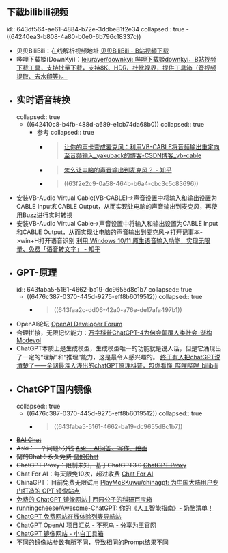 ## 下载bilibili视频
id:: 643df564-ae61-4884-b72e-3ddbe81f2e34
collapsed:: true
	- ((64240ea3-b808-4a80-b0e0-6b796c18337c))
- 贝贝BiliBili：在线解析视频地址 [贝贝BiliBili - B站视频下载](https://xbeibeix.com/api/bilibili/)
- 哔哩下载姬(DownKyi)：[leiurayer/downkyi: 哔哩下载姬downkyi，B站视频下载工具，支持批量下载，支持8K、HDR、杜比视界，提供工具箱（音视频提取、去水印等）。](https://github.com/leiurayer/downkyi)
- ## 实时语音转换
  collapsed:: true
	- ((642410c8-b4fb-488d-a689-e1cb74da68b0))
	  collapsed:: true
		- 参考
		  collapsed:: true
			- > [让你的声卡变成麦克风：利用VB-CABLE将音频输出重定向至音频输入_yakuback的博客-CSDN博客_vb-cable](https://blog.csdn.net/yakuaback/article/details/104507214)
			- >[怎么让电脑的声音输出到麦克风？ - 知乎](https://www.zhihu.com/question/38719529)
			- > ((63f2e2c9-0a58-464b-b6a4-cbc3c5c83696))
- 安装VB-Audio Virtual Cable(VB-CABLE)->声音设置中将输入和输出设置为CABLE Input和CABLE Output，从而实现让电脑的声音输出到麦克风，再使用Buzz进行实时转换
- 安装VB-Audio Virtual Cable->声音设置中将输入和输出设置为CABLE Input和CABLE Output，从而实现让电脑的声音输出到麦克风->打开记事本->win+H打开语音识别 [利用 Windows 10/11 原生语音输入功能，实现无限量、免费「语音转文字」 - 知乎](https://zhuanlan.zhihu.com/p/620046281)
- ## GPT-原理
  id:: 643faba5-5161-4662-ba19-dc9655d8c1b7
  collapsed:: true
	- ((6476c387-0370-445d-9275-eff8b6019512))
	  collapsed:: true
		- > ((643faa2c-dd06-42a0-a76e-de17afa497b1))
- OpenAI论坛 [OpenAI Developer Forum](https://community.openai.com/)
- 合理拼接，无限记忆能力：[万字科普ChatGPT-4为何会颠覆人类社会-渐构 Modevol](https://www.modevol.com/episode/clf9d5kni0zo301mm6tkl9t87)
- ChatGPT本质上是生成模型，生成模型唯一的功能就是说人话，但是它涌现出了一定的“理解”和“推理”能力，这是最令人感兴趣的。 [终于有人把chatGPT说清楚了——全网最深入浅出的chatGPT原理科普，包你看懂_哔哩哔哩_bilibili](https://www.bilibili.com/video/BV1yV4y1k7Tc/?spm_id_from=333.880.my_history.page.click&vd_source=fc591008a48bd1bb56b8e3ba9a7c2202)
- ## ChatGPT国内镜像
  collapsed:: true
	- ((6476c387-0370-445d-9275-eff8b6019512))
	  collapsed:: true
		- > ((643faba5-5161-4662-ba19-dc9655d8c1b7))
- ~~[BAI Chat](https://chatbot.theb.ai/#/chat/1002)~~
- ~~Aski：一个问题5分钱 [Aski - AI问答、写作、绘画](https://aski.ai/)~~
- ~~窝的Chat：永久免费 [窝的Chat](https://www.kelongwo.com/Resource_function/chatgpt/)~~
- ~~ChatGPT Proxy：限制未知，基于ChatGPT3.0 [ChatGPT Proxy](https://chatgptproxy.me/#/)~~
- Chat For AI：每天限免10次，超过收费 [Chat For AI](https://chatforai.cc/)
- ChinaGPT：目前免费无限试用 [PlayMcBKuwu/chinagpt: 为中国大陆用户专门打造的 GPT 镜像站点](https://github.com/PlayMcBKuwu/chinagpt)
- [免费的 ChatGPT 镜像网站 | 西园公子的科研百宝箱](https://study.zwjjiaozhu.top/posts/chatgpt-mirror-sites.html#%E7%94%A8%E7%88%B1%E5%8F%91%E7%94%B5)
- [runningcheese/Awesome-ChatGPT: 你的《人工智能指南》- 奶酪清单！](https://github.com/runningcheese/Awesome-ChatGPT#%E4%BA%8Cgpt-3-%E9%95%9C%E5%83%8F)
- [ChatGPT 免费网站在线体验列表导航站](https://lzw.me/x/chatgpt-sites/)
- [ChatGPT OpenAI 项目汇总 - 不死鸟 - 分享为王官网](https://iui.su/2920/)
- [ChatGPT 镜像网站 - 小白工具箱](https://c.aalib.net/tool/chatgpt/)
- 不同的镜像站参数有所不同，导致相同的Prompt结果不同